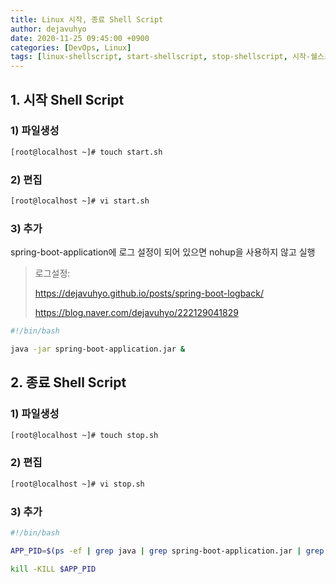 ```yaml
---
title: Linux 시작, 종료 Shell Script
author: dejavuhyo
date: 2020-11-25 09:45:00 +0900
categories: [DevOps, Linux]
tags: [linux-shellscript, start-shellscript, stop-shellscript, 시작-쉘스크립트, 종료-쉘스크립트]
---
```


## 1. 시작 Shell Script

### 1) 파일생성

```bash
[root@localhost ~]# touch start.sh
```

### 2) 편집

```bash
[root@localhost ~]# vi start.sh
```

### 3) 추가
spring-boot-application에 로그 설정이 되어 있으면 nohup을 사용하지 않고 실행

> 로그설정:
>
> <https://dejavuhyo.github.io/posts/spring-boot-logback/>
>
> <https://blog.naver.com/dejavuhyo/222129041829>

```bash
#!/bin/bash

java -jar spring-boot-application.jar &
```

## 2. 종료 Shell Script

### 1) 파일생성

```bash
[root@localhost ~]# touch stop.sh
```

### 2) 편집

```bash
[root@localhost ~]# vi stop.sh
```

### 3) 추가

```bash
#!/bin/bash

APP_PID=$(ps -ef | grep java | grep spring-boot-application.jar | grep -v grep | awk '{print $2}')

kill -KILL $APP_PID
```
